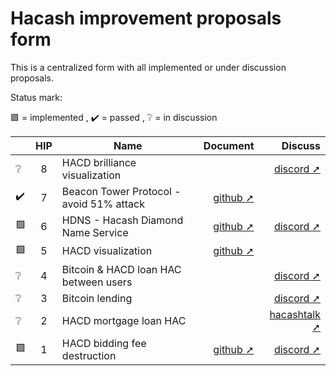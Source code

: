 Hacash improvement proposals form
===

This is a centralized form with all implemented or under discussion proposals.


Status mark:

🟩 = implemented , ✔️ = passed , ❔ = in discussion


| |HIP|Name|Document|Discuss|
|---|:---:|---|---:|---:|
|❔|8|HACD brilliance visualization| |[discord ➚](https://discord.com/channels/757976908653920299/802807729584209920/1016212561017970709)|
|✔️|7|Beacon Tower Protocol - avoid 51% attack|[github ➚](https://github.com/hacash/paper/blob/master/HIP/protocol/PoW_of_avoid_51_percent_attack.en.md)| |
|🟩|6|HDNS - Hacash Diamond Name Service|[github ➚](https://github.com/hacash/paper/blob/master/HIP/diamond/diamond_name_service.md)|[discord ➚](https://discord.com/channels/757976908653920299/844038285260619797/905760527945433118)|
|🟩|5|HACD visualization|[github ➚](https://github.com/hacash/paper/blob/master/HIP/diamond/DiamondVisualization.en.mediawiki)| |
|❔|4|Bitcoin & HACD loan HAC between users| |[discord ➚](https://discord.com/channels/757976908653920299/844038285260619797/845574697966108672)|
|❔|3|Bitcoin lending| |[discord ➚](https://discord.com/channels/757976908653920299/844038285260619797/845468880041541632)|
|❔|2|HACD mortgage loan HAC| |[hacashtalk ➚](https://hacashtalk.com/t/diamond-mortgage-loan-proposal/117)|
|🟩|1|HACD bidding fee destruction|[github ➚](https://github.com/hacash/paper/blob/master/HIP/diamond/hacd_bidding_fee_destruction.md)|[discord ➚](https://discord.com/channels/757976908653920299/802807729584209920/816214555461812224)|
